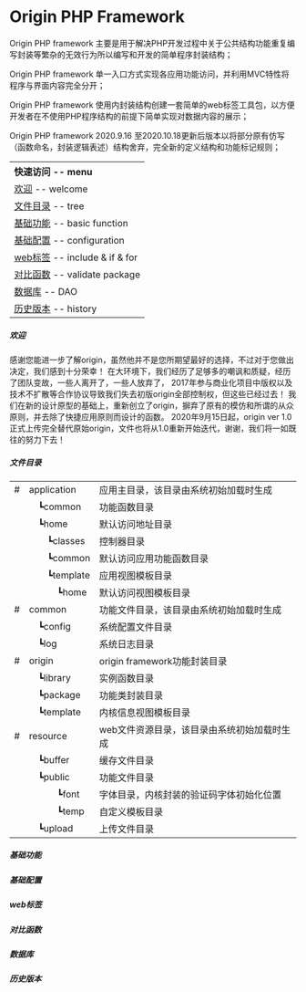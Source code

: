 # Origin PHP Framework
Origin PHP framework 主要是用于解决PHP开发过程中关于公共结构功能重复编写封装等繁杂的无效行为所以编写和开发的简单程序封装结构；

Origin PHP framework 单一入口方式实现各应用功能访问，并利用MVC特性将程序与界面内容完全分开；

Origin PHP framework 使用内封装结构创建一套简单的web标签工具包，以方便开发者在不使用PHP程序结构的前提下简单实现对数据内容的展示；

Origin PHP framework 2020.9.16 至2020.10.18更新后版本以将部分原有仿写（函数命名，封装逻辑表述）结构舍弃，完全新的定义结构和功能标记规则；    
    
<table>
    <tr>
        <th align="left">快速访问 -- menu</th>
    </tr>
    <tr>
        <td><a href="#welcome">欢迎</a> -- welcome</td>
    </tr>
    <tr>
        <td><a href="#basic">文件目录</a> -- tree</td>
    </tr>
    <tr>
        <td><a href="#basic">基础功能</a> -- basic function</td>
    </tr>
    <tr>
        <td><a href="#config">基础配置</a> -- configuration</td>
    </tr>
    <tr>
        <td><a href="#iif">web标签</a> -- include & if & for</td>
    </tr>
    <tr>
        <td><a href="#validate">对比函数</a> -- validate package</td>
    </tr>
    <tr>
        <td><a href="#dao">数据库</a> -- DAO</td>
    </tr>
    <tr>
        <td><a href="#history">历史版本</a> -- history</td>
    </tr>
</table>
    
<span id='welcome'></span>
##### 欢迎
   感谢您能进一步了解origin，虽然他并不是您所期望最好的选择，不过对于您做出决定，我们感到十分荣幸！
在大环境下，我们经历了足够多的嘲讽和质疑，经历了团队变故，一些人离开了，一些人放弃了，
2017年参与商业化项目中版权以及技术不扩散等合作协议导致我们失去初版origin全部控制权，但这些已经过去！
我们在新的设计原型的基础上，重新创立了origin，摒弃了原有的模仿和所谓的从众原则，并去除了快捷应用原则而设计的函数。
2020年9月15日起，origin ver 1.0正式上传完全替代原始origin，文件也将从1.0重新开始迭代，谢谢，我们将一如既往的努力下去！    

<span id='tree'></span>
##### 文件目录    
<table style="border:0;">
    <tr>
        <td>#</td>
        <td colspan="4">application</td>
        <td>应用主目录，该目录由系统初始加载时生成</td>
    </tr>
    <tr>
        <td></td>
        <td></td>
        <td colspan="3">┗common</td>
        <td>功能函数目录</td>
    </tr>
    <tr>
        <td></td>
        <td></td>
        <td colspan="3">┗home</td>
        <td>默认访问地址目录</td>
    </tr>
    <tr>
        <td></td>
        <td></td>
        <td></td>
        <td colspan="2">┗classes</td>
        <td>控制器目录</td>
    </tr>
    <tr>
        <td></td>
        <td></td>
        <td></td>
        <td colspan="2">┗common</td>
        <td>默认访问应用功能函数目录</td>
    </tr>
    <tr>
        <td></td>
        <td></td>
        <td></td>
        <td colspan="2">┗template</td>
        <td>应用视图模板目录</td>
    </tr>
    <tr>
        <td></td>
        <td></td>
        <td></td>
        <td></td>
        <td>┗home</td>
        <td>默认访问视图模板目录</td>
    </tr>
    <tr>
        <td>#</td>
        <td colspan="4">common</td>
        <td>功能文件目录，该目录由系统初始加载时生成</td>
    </tr>
    <tr>
        <td></td>
        <td></td>
        <td colspan="3">┗config</td>
        <td>系统配置文件目录</td>
    </tr>
    <tr>
        <td></td>
        <td></td>
        <td colspan="3">┗log</td>
        <td>系统日志目录</td>
    </tr>
    <tr>
        <td>#</td>
        <td colspan="4">origin</td>
        <td>origin framework功能封装目录</td>
    </tr>
    <tr>
        <td></td>
        <td></td>
        <td colspan="3">┗library</td>
        <td>实例函数目录</td>
    </tr>
    <tr>
        <td></td>
        <td></td>
        <td colspan="3">┗package</td>
        <td>功能类封装目录</td>
    </tr>
    <tr>
        <td></td>
        <td></td>
        <td colspan="3">┗template</td>
        <td>内核信息视图模板目录</td>
    </tr>
    <tr>
        <td>#</td>
        <td colspan="4">resource</td>
        <td>web文件资源目录，该目录由系统初始加载时生成</td>
    </tr>
    <tr>
        <td></td>
        <td></td>
        <td colspan="3">┗buffer</td>
        <td>缓存文件目录</td>
    </tr>
    <tr>
        <td></td>
        <td></td>
        <td colspan="3">┗public</td>
        <td>功能文件目录</td>
    </tr>
    <tr>
        <td></td>
        <td></td>
        <td></td>
        <td></td>
        <td>┗font</td>
        <td>字体目录，内核封装的验证码字体初始化位置</td>
    </tr>
    <tr>
        <td></td>
        <td></td>
        <td></td>
        <td></td>
        <td>┗temp</td>
        <td>自定义模板目录</td>
    </tr>
    <tr>
        <td></td>
        <td></td>
        <td colspan="3">┗upload</td>
        <td>上传文件目录</td>
    </tr>
</table>

<span id='basic'></span>
##### 基础功能    

<span id='config'></span>
##### 基础配置    

<span id='iif'></span>
##### web标签    

<span id='validate'></span>
##### 对比函数    

<span id='dao'></span>
##### 数据库    

<span id='history'></span>
##### 历史版本    
